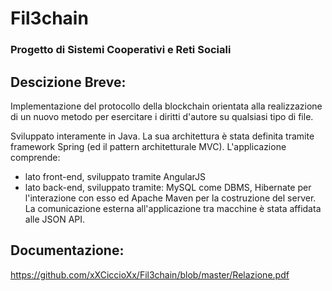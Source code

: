 # Fil3chain

### Progetto di Sistemi Cooperativi e Reti Sociali

## Descizione Breve:
Implementazione del protocollo della blockchain orientata alla realizzazione di un nuovo metodo per esercitare i diritti d'autore su qualsiasi tipo di file.

Sviluppato interamente in Java. La sua architettura è stata definita tramite framework Spring (ed il pattern architetturale MVC).
L'applicazione comprende:
- lato front-end, sviluppato tramite AngularJS
- lato back-end, sviluppato tramite: MySQL come DBMS, Hibernate per l'interazione con esso ed Apache Maven per la costruzione del server. 
La comunicazione esterna all'applicazione tra macchine è stata affidata alle JSON API. 

## Documentazione:
https://github.com/xXCiccioXx/Fil3chain/blob/master/Relazione.pdf
